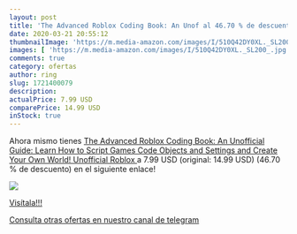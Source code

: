 ```yaml
---
layout: post
title: 'The Advanced Roblox Coding Book: An Unof al 46.70 % de descuento'
date: 2020-03-21 20:55:12
thumbnailImage: 'https://m.media-amazon.com/images/I/510Q42DY0XL._SL200_.jpg'
images: [ 'https://m.media-amazon.com/images/I/510Q42DY0XL._SL200_.jpg' ]
comments: true
category: ofertas
author: ring
slug: 1721400079
description:
actualPrice: 7.99 USD
comparePrice: 14.99 USD
inStock: true
---
```


Ahora mismo tienes [The Advanced Roblox Coding Book: An Unofficial Guide: Learn How to Script Games  Code Objects and Settings  and Create Your Own World!  Unofficial Roblox ](https://www.amazon.com/dp/1721400079/?tag=redken08-20) a 7.99 USD (original: 14.99 USD) (46.70 %  de descuento) en el siguiente enlace!

[![](https://m.media-amazon.com/images/I/510Q42DY0XL._SL200_.jpg)](https://www.amazon.com/dp/1721400079/?tag=redken08-20)

[Visítala!!!](https://www.amazon.com/dp/1721400079/?tag=redken08-20)

[Consulta otras ofertas en nuestro canal de telegram](https://t.me/s/ofertas25)
